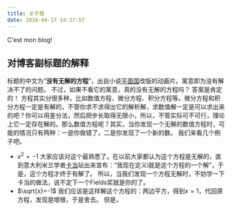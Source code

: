 ```yaml
---
title: 关于我
date: 2016-04-17 14:37:57
---
```

C'est mon blog!

## 对博客副标题的解释
标题的中文为“**没有无解的方程**”，出自小说[平面国](https://book.douban.com/subject/3774646/)改版的动画片。寓意即为没有解决不了的问题。
不过，如果不看它的寓意，真的没有无解的方程吗？
答案是肯定的！
方程其实分很多种，比如数值方程、微分方程、积分方程等。微分方程和积分方程一定是有解的，不管你求不求得出它的解析解，求数值解一定是可以求出来的吧？你可以用差分法，然后把步长取得无限小，所以，不管实际可不可行，理论上它一定存在解的。那么数值方程呢？其实，当你发现一个无解的数值方程时，可能的情况只有两种：一是你做错了，二是你发现了一个新的数。
我们来看几个例子吧。
* $x^2=-1$
大家应该对这个最熟悉了。在以前大家都认为这个方程是无解的，直到意大利米兰学者[卡当](http://www.bing.com/knows/search?q=%E5%8D%A1%E5%B0%94%E8%BE%BE%E8%AF%BA&mkt=zh-cn)站出来宣布：“我现在定义i就是这个方程的一个解”，于是，这个方程才终于有解了。
所以，当我们发现一个方程无解时，不妨学一下卡当的做法，说不定下一个Fields奖就是你的了。
* $\sqrt{x}=-1$
我们应该是这样解这个方程的：两边平方，得到$x=1$，代回原方程，发现是增根，于是舍去。
但是，

